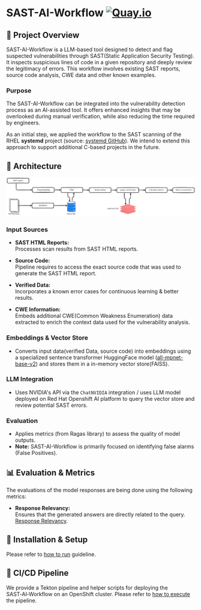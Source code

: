 # SAST-AI-Workflow [![Quay.io](https://img.shields.io/badge/Quay.io-sast--ai--workflow-blue)](https://quay.io/repository/ecosystem-appeng/sast-ai-workflow)


## 🎯 Project Overview 
SAST-AI-Workflow is a LLM-based tool designed to detect and flag suspected vulnerabilities through 
SAST(Static Application Security Testing). It inspects suspicious lines of code in a given repository and 
deeply review the legitimacy of errors. This workflow involves existing SAST reports, source code analysis, CWE data 
and other known examples. 

### Purpose
The SAST-AI-Workflow can be integrated into the vulnerability detection process as an AI-assisted tool. It offers 
enhanced insights that may be overlooked during manual verification, while also reducing the time required by engineers.

As an initial step, we applied the workflow to the SAST scanning of the RHEL **systemd** project 
(source: [systemd GitHub](https://github.com/redhat-plumbers/systemd-rhel10)). We intend to extend this approach to support additional 
C-based projects in the future.

## 📐 Architecture 
![SAST-AI-Architecture](./docs/diagrams/sast-architecture.svg)

### Input Sources
- **SAST HTML Reports:**  
  Processes scan results from SAST HTML reports.

- **Source Code:**  
  Pipeline requires to access the exact source code that was used to generate the SAST HTML report.

- **Verified Data:**  
  Incorporates a known error cases for continuous learning & better results.

- **CWE Information:**  
  Embeds additional CWE(Common Weakness Enumeration) data extracted to enrich the context data 
  used for the vulnerability analysis.

### Embeddings & Vector Store
- Converts input data(verified Data, source code) into embeddings using a specialized sentence transformer 
HuggingFace model ([all-mpnet-base-v2](https://huggingface.co/sentence-transformers/all-mpnet-base-v2)) and stores them in a in-memory vector store(FAISS).

### LLM Integration
- Uses NVIDIA's API via the `ChatNVIDIA` integration / uses LLM model deployed on Red Hat Openshift AI platform
to query the vector store and review potential SAST errors.

### Evaluation
- Applies metrics (from Ragas library) to assess the quality of model outputs.
- **Note:** SAST-AI-Workflow is primarily focused on identifying false alarms (False Positives).

## 📊 Evaluation & Metrics
The evaluations of the model responses are being done using the following metrics:
- **Response Relevancy:**  
  Ensures that the generated answers are directly related to the query.  
  [Response Relevancy](https://docs.ragas.io/en/latest/concepts/metrics/available_metrics/answer_relevance/).
  
## 🔌 Installation & Setup 
Please refer to [how to run](./docs/setup.md) guideline.

## 🚀 CI/CD Pipeline
We provide a Tekton pipeline and helper scripts for deploying the SAST‑AI‑Workflow on an OpenShift cluster. 
Please refer to [how to execute](./deploy/deploy.md) the pipeline.


